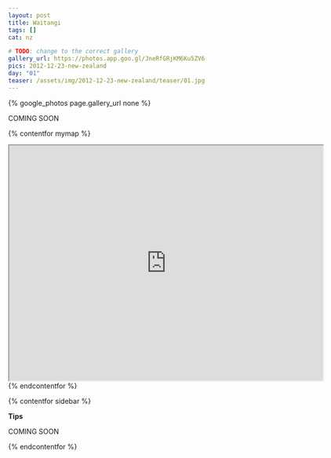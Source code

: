 ```yaml
---
layout: post
title: Waitangi
tags: []
cat: nz

# TODO: change to the correct gallery
gallery_url: https://photos.app.goo.gl/JneRfGRjKM6Ku5ZV6
pics: 2012-12-23-new-zealand
day: "01"
teaser: /assets/img/2012-12-23-new-zealand/teaser/01.jpg
---
```


{% google_photos page.gallery_url none %}

COMING SOON



{% contentfor mymap %}
<iframe src="https://www.google.com/maps/d/embed?mid=1bBx_No720hJOSN1boRIieb_KD7w&ehbc=2E312F" width="640" height="480"></iframe>
{% endcontentfor %}

{% contentfor sidebar %}

**Tips**  

COMING SOON

{% endcontentfor %}